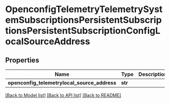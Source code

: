 # OpenconfigTelemetryTelemetrySystemSubscriptionsPersistentSubscriptionsPersistentSubscriptionConfigLocalSourceAddress

## Properties
Name | Type | Description | Notes
------------ | ------------- | ------------- | -------------
**openconfig_telemetrylocal_source_address** | **str** |  | [optional] 

[[Back to Model list]](../README.md#documentation-for-models) [[Back to API list]](../README.md#documentation-for-api-endpoints) [[Back to README]](../README.md)


